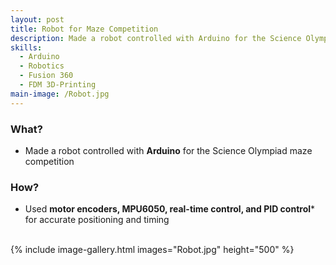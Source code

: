 ```yaml
---
layout: post
title: Robot for Maze Competition
description: Made a robot controlled with Arduino for the Science Olympiad maze competition.
skills: 
  - Arduino
  - Robotics
  - Fusion 360
  - FDM 3D-Printing
main-image: /Robot.jpg
---
```


### **What?**
 - Made a robot controlled with **Arduino** for the Science Olympiad maze competition

### **How?**
- Used **motor encoders, MPU6050, real-time control, and PID control*** for accurate positioning and timing

<br>
{% include image-gallery.html images="Robot.jpg" height="500" %}
